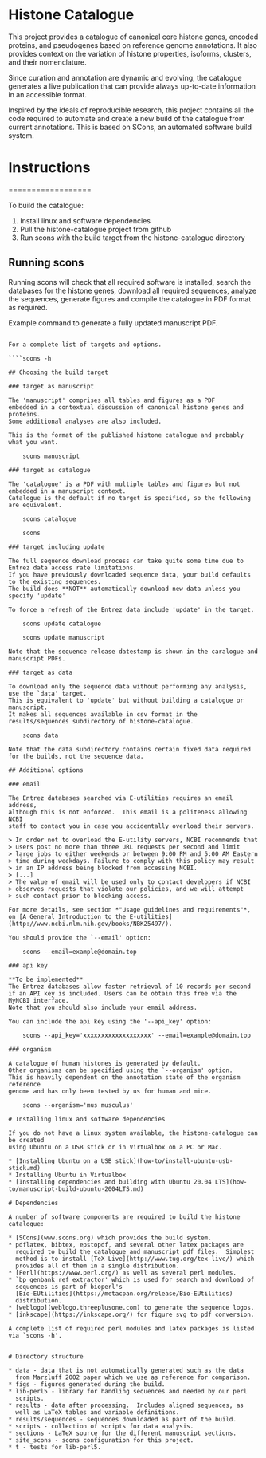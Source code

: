 # Histone Catalogue

This project provides a catalogue of canonical core histone genes,
encoded proteins, and pseudogenes based on reference genome
annotations. It also provides context on the variation of
histone properties, isoforms, clusters, and their nomenclature.

Since curation and annotation are dynamic and evolving, the catalogue
generates a live publication that can provide always up-to-date
information in an accessible format.

Inspired by the ideals of reproducible research, 
this project contains all the code required to automate and 
create a new build of the catalogue from current annotations.
This is based on SCons, an automated software build system.

# Instructions
==================

To build the catalogue:
1. Install linux and software dependencies
2. Pull the histone-catalogue project from github
3. Run scons with the build target from the histone-catalogue directory

## Running scons

Running scons will check that all required software is installed,
search the databases for the histone genes, 
download all required sequences,
analyze the sequences,
generate figures
and compile the catalogue in PDF format as required.

Example command to generate a fully updated manuscript PDF.

````scons --api_key='xxxxxxxxxxxxxxxxxxx' --email=example@domain.top update manuscript

For a complete list of targets and options.

````scons -h

## Choosing the build target

### target as manuscript

The 'manuscript' comprises all tables and figures as a PDF 
embedded in a contextual discussion of canonical histone genes and proteins. 
Some additional analyses are also included.

This is the format of the published histone catalogue and probably what you want.

    scons manuscript

### target as catalogue

The 'catalogue' is a PDF with multiple tables and figures but not embedded in a manuscript context. 
Catalogue is the default if no target is specified, so the following are equivalent.

    scons catalogue

    scons

### target including update

The full sequence download process can take quite some time due to Entrez data access rate limitations.
If you have previously downloaded sequence data, your build defaults to the existing sequences.
The build does **NOT** automatically download new data unless you specify 'update'

To force a refresh of the Entrez data include 'update' in the target.

    scons update catalogue

    scons update manuscript

Note that the sequence release datestamp is shown in the caralogue and manuscript PDFs.

### target as data

To download only the sequence data without performing any analysis, use the `data' target.
This is equivalent to 'update' but without building a catalogue or manuscript. 
It makes all sequences available in csv format in the results/sequences subdirectory of histone-catalogue.

    scons data

Note that the data subdirectory contains certain fixed data required for the builds, not the sequence data.

## Additional options

### email

The Entrez databases searched via E-utilities requires an email address, 
although this is not enforced.  This email is a politeness allowing NCBI
staff to contact you in case you accidentally overload their servers.

> In order not to overload the E-utility servers, NCBI recommends that
> users post no more than three URL requests per second and limit
> large jobs to either weekends or between 9:00 PM and 5:00 AM Eastern
> time during weekdays. Failure to comply with this policy may result
> in an IP address being blocked from accessing NCBI.
> [...]
> The value of email will be used only to contact developers if NCBI
> observes requests that violate our policies, and we will attempt
> such contact prior to blocking access.

For more details, see section *"Usage guidelines and requirements"*,
on [A General Introduction to the E-utilities](http://www.ncbi.nlm.nih.gov/books/NBK25497/).

You should provide the `--email' option:

    scons --email=example@domain.top

### api key

**To be implemented**
The Entrez databases allow faster retrieval of 10 records per second
if an API key is included. Users can be obtain this free via the MyNCBI interface. 
Note that you should also include your email address.

You can include the api key using the '--api_key' option:

    scons --api_key='xxxxxxxxxxxxxxxxxxx' --email=example@domain.top

### organism

A catalogue of human histones is generated by default.
Other organisms can be specified using the `--organism' option.
This is heavily dependent on the annotation state of the organism reference
genome and has only been tested by us for human and mice.

    scons --organism='mus musculus'

# Installing linux and software dependencies

If you do not have a linux system available, the histone-catalogue can be created 
using Ubuntu on a USB stick or in Virtualbox on a PC or Mac.

* [Installing Ubuntu on a USB stick](how-to/install-ubuntu-usb-stick.md)
* Installing Ubuntu in Virtualbox
* [Installing dependencies and building with Ubuntu 20.04 LTS](how-to/manuscript-build-ubuntu-2004LTS.md)

# Dependencies

A number of software components are required to build the histone catalogue:

* [SCons](www.scons.org) which provides the build system.
* pdflatex, bibtex, epstopdf, and several other latex packages are
  required to build the catalogue and manuscript pdf files.  Simplest
  method is to install [TeX Live](http://www.tug.org/tex-live/) which
  provides all of them in a single distribution.
* [Perl](https://www.perl.org/) as well as several perl modules.
* `bp_genbank_ref_extractor' which is used for search and download of
  sequences is part of bioperl's
  [Bio-EUtilities](https://metacpan.org/release/Bio-EUtilities)
  distribution.
* [weblogo](weblogo.threeplusone.com) to generate the sequence logos.
* [inkscape](https://inkscape.org/) for figure svg to pdf conversion.

A complete list of required perl modules and latex packages is listed
via `scons -h'.


# Directory structure

* data - data that is not automatically generated such as the data
  from Marzluff 2002 paper which we use as reference for comparison.
* figs - figures generated during the build.
* lib-perl5 - library for handling sequences and needed by our perl
  scripts.
* results - data after processing.  Includes aligned sequences, as
  well as LaTeX tables and variable definitions.
* results/sequences - sequences downloaded as part of the build.
* scripts - collection of scripts for data analysis.
* sections - LaTeX source for the different manuscript sections.
* site_scons - scons configuration for this project.
* t - tests for lib-perl5.
